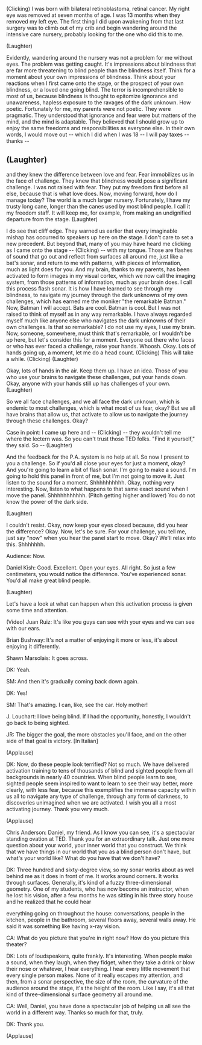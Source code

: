 
(Clicking)
I was born with bilateral retinoblastoma,
retinal cancer.
My right eye was removed
at seven months of age.
I was 13 months
when they removed my left eye.
The first thing I did
upon awakening from that last surgery
was to climb out of my crib
and begin wandering around
the intensive care nursery,
probably looking for the one
who did this to me.

(Laughter)

Evidently, wandering around the nursery
was not a problem for me without eyes.
The problem was getting caught.
It&#39;s impressions about blindness
that are far more threatening
to blind people than the blindness itself.
Think for a moment about
your own impressions of blindness.
Think about your reactions
when I first came onto the stage,
or the prospect of your own blindness,
or a loved one going blind.
The terror is incomprehensible
to most of us,
because blindness
is thought to epitomize ignorance
and unawareness,
hapless exposure to the ravages
of the dark unknown.
How poetic.
Fortunately for me,
my parents were not poetic.
They were pragmatic.
They understood that ignorance and fear
were but matters of the mind,
and the mind is adaptable.
They believed that I should grow up
to enjoy the same freedoms
and responsibilities as everyone else.
In their own words, I would move out --
which I did when I was 18 --
I will pay taxes --
thanks --

(Laughter)
 --
and they knew the difference
between love and fear.
Fear immobilizes us
in the face of challenge.
They knew that blindness
would pose a significant challenge.
I was not raised with fear.
They put my freedom first before all else,
because that is what love does.
Now, moving forward,
how do I manage today?
The world is a much larger nursery.
Fortunately, I have my trusty long cane,
longer than the canes
used by most blind people.
I call it my freedom staff.
It will keep me, for example,
from making an undignified 
departure from the stage. 
(Laughter)

I do see that cliff edge.
They warned us earlier
that every imaginable mishap
has occurred to speakers
up here on the stage.
I don&#39;t care to set a new precedent.
But beyond that,
many of you may have heard me clicking
as I came onto the stage --
(Clicking) --
with my tongue.
Those are flashes of sound
that go out and reflect
from surfaces all around me,
just like a bat&#39;s sonar,
and return to me with patterns, 
with pieces of information,
much as light does for you.
And my brain, thanks to my parents,
has been activated to form images
in my visual cortex,
which we now call the imaging system,
from those patterns of information,
much as your brain does.
I call this process flash sonar.
It is how I have learned to see
through my blindness,
to navigate my journey
through the dark unknowns
of my own challenges,
which has earned me the moniker
&quot;the remarkable Batman.&quot;
Now, Batman I will accept.
Bats are cool. Batman is cool.
But I was not raised to think of myself
as in any way remarkable.
I have always regarded myself
much like anyone else
who navigates the dark unknowns
of their own challenges.
Is that so remarkable?
I do not use my eyes, I use my brain.
Now, someone, somewhere,
must think that&#39;s remarkable,
or I wouldn&#39;t be up here,
but let&#39;s consider this for a moment.
Everyone out there
who faces or who has ever
faced a challenge,
raise your hands.
Whoosh. Okay.
Lots of hands going up, a moment,
let me do a head count.
(Clicking)
This will take a while.
(Clicking) 
(Laughter)

Okay, lots of hands in the air.
Keep them up. I have an idea.
Those of you who use your brains
to navigate these challenges,
put your hands down.
Okay, anyone with your hands still up
has challenges of your own. 
(Laughter)

So we all face challenges,
and we all face the dark unknown,
which is endemic to most challenges,
which is what most of us fear, okay?
But we all have brains
that allow us, that activate to allow us
to navigate the journey
through these challenges. Okay?

Case in point: I came up here
and -- (Clicking) -- they wouldn&#39;t tell me
where the lectern was.
So you can&#39;t trust those TED folks.
&quot;Find it yourself,&quot; they said.
So -- 
(Laughter)

And the feedback for the P.A. system
is no help at all.
So now I present to you a challenge.
So if you&#39;d all close your eyes
for just a moment, okay?
And you&#39;re going to learn
a bit of flash sonar.
I&#39;m going to make a sound.
I&#39;m going to hold this panel in front 
of me, but I&#39;m not going to move it.
Just listen to the sound for a moment.
Shhhhhhhhhh.
Okay, nothing very interesting.
Now, listen to what happens
to that same exact sound
when I move the panel.
Shhhhhhhhhhh. 
(Pitch getting higher and lower)
You do not know the power
of the dark side.

(Laughter)

I couldn&#39;t resist.
Okay, now keep your eyes closed
because, did you hear the difference?
Okay. Now, let&#39;s be sure.
For your challenge,
you tell me, just say &quot;now&quot;
when you hear the panel start to move.
Okay? We&#39;ll relax into this.
Shhhhhhh.

Audience: Now.

Daniel Kish: Good. Excellent.
Open your eyes.
All right. So just a few centimeters,
you would notice the difference.
You&#39;ve experienced sonar.
You&#39;d all make great blind people.

(Laughter)

Let&#39;s have a look at what can happen
when this activation process
is given some time and attention.

(Video) Juan Ruiz: It&#39;s like
you guys can see with your eyes
and we can see with our ears.

Brian Bushway: It&#39;s not a matter
of enjoying it more or less,
it&#39;s about enjoying it differently.

Shawn Marsolais: It goes across.

DK: Yeah.

SM: And then it&#39;s gradually
coming back down again.

DK: Yes!

SM: That&#39;s amazing.
I can, like, see the car. Holy mother!

J. Louchart: I love being blind.
If I had the opportunity, honestly,
I wouldn&#39;t go back to being sighted.

JR: The bigger the goal,
the more obstacles you&#39;ll face,
and on the other side of that goal
is victory.
[In Italian]

(Applause)


DK: Now, do these people look terrified?
Not so much.
We have delivered activation training
to tens of thousands of blind
and sighted people from all backgrounds
in nearly 40 countries.
When blind people learn to see,
sighted people seem inspired
to want to learn to see their way
better, more clearly, with less fear,
because this exemplifies
the immense capacity within us all
to navigate any type of challenge,
through any form of darkness,
to discoveries unimagined
when we are activated.
I wish you all a most activating journey.
Thank you very much.

(Applause)


Chris Anderson: Daniel, my friend.
As I know you can see, it&#39;s
a spectacular standing ovation at TED.
Thank you for an extraordinary talk.
Just one more question about your world,
your inner world that you construct.
We think that we have things in our world
that you as a blind person don&#39;t have,
but what&#39;s your world like?
What do you have that we don&#39;t have?

DK: Three hundred and sixty-degree view,
so my sonar works about as well
behind me as it does in front of me.
It works around corners.
It works through surfaces.
Generally, it&#39;s kind of a fuzzy
three-dimensional geometry.
One of my students, who has now
become an instructor,
when he lost his vision,
after a few months
he was sitting in his three story house
and he realized that he could hear

everything going on throughout the house:
conversations, people in the kitchen,
people in the bathroom,
several floors away, several walls away.
He said it was something
like having x-ray vision.

CA: What do you picture
that you&#39;re in right now?
How do you picture this theater?

DK: Lots of loudspeakers, quite frankly.
It&#39;s interesting. 
When people make a sound,
when they laugh, when they fidget,
when they take a drink or blow their nose
or whatever, I hear everything.
I hear every little movement
that every single person makes.
None of it really escapes my attention,
and then, from a sonar perspective,
the size of the room, the curvature 
of the audience around the stage,
it&#39;s the height of the room.
Like I say, it&#39;s all that kind 
of three-dimensional surface geometry
all around me.

CA: Well, Daniel, you have done
a spectacular job
of helping us all see the world
in a different way.
Thanks so much for that, truly.

DK: Thank you.

(Applause)

